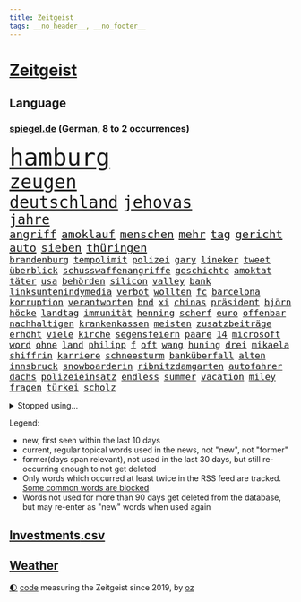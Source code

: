 ```yaml
---
title: Zeitgeist
tags: __no_header__, __no_footer__
---
```


# [Zeitgeist](https://oliz.io/zeitgeist/)

## Language

<h3><a href="https://www.spiegel.de" target="_blank">spiegel.de</a> (German, 8 to 2 occurrences)</h3>
<p style="font-family:monospace">
<span style="font-size:32pt"><a href="news_links.html#hamburg" class="current">hamburg</a></span>
<br>
<span style="font-size:25pt"><a href="news_links.html#zeugen" class="current">zeugen</a></span>
<br>
<span style="font-size:22pt"><a href="news_links.html#deutschland" class="current">deutschland</a></span>
<span style="font-size:22pt"><a href="news_links.html#jehovas" class="new">jehovas</a></span>
<br>
<span style="font-size:18pt"><a href="news_links.html#jahre" class="current">jahre</a></span>
<br>
<span style="font-size:15pt"><a href="news_links.html#angriff" class="current">angriff</a></span>
<span style="font-size:15pt"><a href="news_links.html#amoklauf" class="current">amoklauf</a></span>
<span style="font-size:15pt"><a href="news_links.html#menschen" class="current">menschen</a></span>
<span style="font-size:15pt"><a href="news_links.html#mehr" class="current">mehr</a></span>
<span style="font-size:15pt"><a href="news_links.html#tag" class="current">tag</a></span>
<span style="font-size:15pt"><a href="news_links.html#gericht" class="current">gericht</a></span>
<span style="font-size:15pt"><a href="news_links.html#auto" class="current">auto</a></span>
<span style="font-size:15pt"><a href="news_links.html#sieben" class="current">sieben</a></span>
<span style="font-size:15pt"><a href="news_links.html#thüringen" class="current">thüringen</a></span>
<br>
<span style="font-size:12pt"><a href="news_links.html#brandenburg" class="current">brandenburg</a></span>
<span style="font-size:12pt"><a href="news_links.html#tempolimit" class="current">tempolimit</a></span>
<span style="font-size:12pt"><a href="news_links.html#polizei" class="current">polizei</a></span>
<span style="font-size:12pt"><a href="news_links.html#gary" class="current">gary</a></span>
<span style="font-size:12pt"><a href="news_links.html#lineker" class="new">lineker</a></span>
<span style="font-size:12pt"><a href="news_links.html#tweet" class="current">tweet</a></span>
<span style="font-size:12pt"><a href="news_links.html#überblick" class="current">überblick</a></span>
<span style="font-size:12pt"><a href="news_links.html#schusswaffenangriffe" class="new">schusswaffenangriffe</a></span>
<span style="font-size:12pt"><a href="news_links.html#geschichte" class="current">geschichte</a></span>
<span style="font-size:12pt"><a href="news_links.html#amoktat" class="new">amoktat</a></span>
<span style="font-size:12pt"><a href="news_links.html#täter" class="current">täter</a></span>
<span style="font-size:12pt"><a href="news_links.html#usa" class="current">usa</a></span>
<span style="font-size:12pt"><a href="news_links.html#behörden" class="current">behörden</a></span>
<span style="font-size:12pt"><a href="news_links.html#silicon" class="current">silicon</a></span>
<span style="font-size:12pt"><a href="news_links.html#valley" class="current">valley</a></span>
<span style="font-size:12pt"><a href="news_links.html#bank" class="current">bank</a></span>
<span style="font-size:12pt"><a href="news_links.html#linksuntenindymedia" class="new">linksuntenindymedia</a></span>
<span style="font-size:12pt"><a href="news_links.html#verbot" class="current">verbot</a></span>
<span style="font-size:12pt"><a href="news_links.html#wollten" class="current">wollten</a></span>
<span style="font-size:12pt"><a href="news_links.html#fc" class="current">fc</a></span>
<span style="font-size:12pt"><a href="news_links.html#barcelona" class="current">barcelona</a></span>
<span style="font-size:12pt"><a href="news_links.html#korruption" class="current">korruption</a></span>
<span style="font-size:12pt"><a href="news_links.html#verantworten" class="current">verantworten</a></span>
<span style="font-size:12pt"><a href="news_links.html#bnd" class="current">bnd</a></span>
<span style="font-size:12pt"><a href="news_links.html#xi" class="current">xi</a></span>
<span style="font-size:12pt"><a href="news_links.html#chinas" class="current">chinas</a></span>
<span style="font-size:12pt"><a href="news_links.html#präsident" class="current">präsident</a></span>
<span style="font-size:12pt"><a href="news_links.html#björn" class="current">björn</a></span>
<span style="font-size:12pt"><a href="news_links.html#höcke" class="current">höcke</a></span>
<span style="font-size:12pt"><a href="news_links.html#landtag" class="current">landtag</a></span>
<span style="font-size:12pt"><a href="news_links.html#immunität" class="current">immunität</a></span>
<span style="font-size:12pt"><a href="news_links.html#henning" class="current">henning</a></span>
<span style="font-size:12pt"><a href="news_links.html#scherf" class="new">scherf</a></span>
<span style="font-size:12pt"><a href="news_links.html#euro" class="current">euro</a></span>
<span style="font-size:12pt"><a href="news_links.html#offenbar" class="current">offenbar</a></span>
<span style="font-size:12pt"><a href="news_links.html#nachhaltigen" class="current">nachhaltigen</a></span>
<span style="font-size:12pt"><a href="news_links.html#krankenkassen" class="current">krankenkassen</a></span>
<span style="font-size:12pt"><a href="news_links.html#meisten" class="current">meisten</a></span>
<span style="font-size:12pt"><a href="news_links.html#zusatzbeiträge" class="new">zusatzbeiträge</a></span>
<span style="font-size:12pt"><a href="news_links.html#erhöht" class="current">erhöht</a></span>
<span style="font-size:12pt"><a href="news_links.html#viele" class="current">viele</a></span>
<span style="font-size:12pt"><a href="news_links.html#kirche" class="current">kirche</a></span>
<span style="font-size:12pt"><a href="news_links.html#segensfeiern" class="new">segensfeiern</a></span>
<span style="font-size:12pt"><a href="news_links.html#paare" class="current">paare</a></span>
<span style="font-size:12pt"><a href="news_links.html#14" class="current">14</a></span>
<span style="font-size:12pt"><a href="news_links.html#microsoft" class="current">microsoft</a></span>
<span style="font-size:12pt"><a href="news_links.html#word" class="new">word</a></span>
<span style="font-size:12pt"><a href="news_links.html#ohne" class="current">ohne</a></span>
<span style="font-size:12pt"><a href="news_links.html#land" class="current">land</a></span>
<span style="font-size:12pt"><a href="news_links.html#philipp" class="current">philipp</a></span>
<span style="font-size:12pt"><a href="news_links.html#f" class="new">f</a></span>
<span style="font-size:12pt"><a href="news_links.html#oft" class="current">oft</a></span>
<span style="font-size:12pt"><a href="news_links.html#wang" class="current">wang</a></span>
<span style="font-size:12pt"><a href="news_links.html#huning" class="new">huning</a></span>
<span style="font-size:12pt"><a href="news_links.html#drei" class="current">drei</a></span>
<span style="font-size:12pt"><a href="news_links.html#mikaela" class="current">mikaela</a></span>
<span style="font-size:12pt"><a href="news_links.html#shiffrin" class="current">shiffrin</a></span>
<span style="font-size:12pt"><a href="news_links.html#karriere" class="current">karriere</a></span>
<span style="font-size:12pt"><a href="news_links.html#schneesturm" class="current">schneesturm</a></span>
<span style="font-size:12pt"><a href="news_links.html#banküberfall" class="current">banküberfall</a></span>
<span style="font-size:12pt"><a href="news_links.html#alten" class="current">alten</a></span>
<span style="font-size:12pt"><a href="news_links.html#innsbruck" class="current">innsbruck</a></span>
<span style="font-size:12pt"><a href="news_links.html#snowboarderin" class="new">snowboarderin</a></span>
<span style="font-size:12pt"><a href="news_links.html#ribnitzdamgarten" class="new">ribnitzdamgarten</a></span>
<span style="font-size:12pt"><a href="news_links.html#autofahrer" class="current">autofahrer</a></span>
<span style="font-size:12pt"><a href="news_links.html#dachs" class="new">dachs</a></span>
<span style="font-size:12pt"><a href="news_links.html#polizeieinsatz" class="current">polizeieinsatz</a></span>
<span style="font-size:12pt"><a href="news_links.html#endless" class="new">endless</a></span>
<span style="font-size:12pt"><a href="news_links.html#summer" class="current">summer</a></span>
<span style="font-size:12pt"><a href="news_links.html#vacation" class="new">vacation</a></span>
<span style="font-size:12pt"><a href="news_links.html#miley" class="current">miley</a></span>
<span style="font-size:12pt"><a href="news_links.html#fragen" class="current">fragen</a></span>
<span style="font-size:12pt"><a href="news_links.html#türkei" class="current">türkei</a></span>
<span style="font-size:12pt"><a href="news_links.html#scholz" class="current">scholz</a></span>
</p>
<details>
<summary>Stopped using...</summary>
<p class="former" style="font-size:12pt">
wechsel(870) echte(869) entdeckte(869) wirkte(869) witz(869) 2015(868) fischer(868) früh(868) merkel(868) blickt(867) fahrzeug(867) klimaneutral(867) martin(867) reiner(867) scheidet(867) wahlkampf(867) weshalb(867) 22(866) 6(866) alkohol(866) hansi(866) studierenden(866) abschied(865) alpen(865) arsenal(865) doku(865) frankfurter(865) hinweisen(865) krankenhäusern(865) reaktionen(865) verfassungsschutz(865) attentat(864) eingebrochen(864) englische(864) kabinett(864) künftigen(864) maske(864) schlag(864) september(864) verena(864) welle(864) who(864) auftakt(863) brief(863) geeinigt(863) manchen(863) rest(863) amerikaner(862) ankunft(862) arm(862) beachten(862) depressionen(862) ehren(862) illegale(862) lockdown(862) reduziert(862) richtig(862) sicherheitskräfte(862) smith(862) wirkt(862) ard(861) brauchte(861) bundesamt(861) gegenseitig(861) indes(861) juden(861) kurzfristig(861) meister(861) queen(861) uspräsidenten(861) verlegt(861) versagt(861) vorliegt(861) weitet(861) behauptet(860) chefin(860) oberste(860) staats(860) august(859) besucher(859) bitten(859) dfb(859) entlastet(859) gemeinsamen(859) unrecht(859) überwinden(859) 43(858) bundespolizei(858) freiheitsstrafe(858) märchen(858) skandal(858) zuerst(858) atem(857) debatten(857) prominente(857) übt(857) freilassung(856) torhüter(856) begann(855) beinahe(855) gelände(855) juli(855) schwanger(855) sächsischen(855) virus(855) bolsonaro(854) einziehen(854) jair(854) schauspielerin(854) überraschung(854) 1500(853) coronabeschränkungen(853) gehandelt(853) schwester(853) ausgeliefert(851) dürfe(851) schuss(851) zwischenzeitlich(851) großbritanniens(850) lernt(850) weckt(850) e(849) gestritten(848) tür(847) haaland(846) auftritte(845) jüngere(845) nachgewiesen(845) sitzung(845) spotify(845) wind(845) entspannung(844) erderwärmung(844) 28(843) erinnerung(843) spannungen(843) verfehlt(843) spitzenreiter(842) fußballwm(841) erwischt(840) engpässe(839) begrüßt(837) einig(837) gesichert(836) s(836) ämter(836) brach(835) hoffnungen(835) auseinandersetzung(834) folter(833) heutigen(833) beweise(832) kapitel(831) kassieren(830) hinterlässt(828) kongress(821) vorläufig(820) prägte(817) elizabeth(815) teuren(814) einblicke(813) armen(811) ungewöhnlichen(811) mängel(803) rekorde(787) cent(764) gewinne(763) rasche(756) politikern(702) konservative(698) investor(696) ermittlungsverfahren(687) unterschiedliche(684) unis(680) werte(665) willkommen(665) waldbrände(640) videoaufnahmen(622) zusammenarbeiten(620) schwäche(614) adac(604) belastung(602) brannte(598) norwegische(597) cup(589) verstorben(572) technischen(571) kuriose(563) konzerns(559) nicole(556) rätselhafte(554) expertin(553) siebzigerjahren(553) jenseits(552) musks(552) löschen(551) niklas(545) nouripour(544) zügen(538) zorn(534) gewohnt(532) böse(530) zeitungsbericht(528) minderheiten(525) milch(523) fünftel(517) anheben(515) versetzt(511) bedrängnis(510) übertragung(506) älteste(501) australiens(499) einschätzungen(497) station(497) stern(493) suizid(493) övp(490) arbeitslosen(488) gesundes(488) kälte(488) importieren(484) osteuropa(484) 74(482) rechtsextremer(480) größtem(478) hafenstadt(475) siegerin(470) baldwin(467) coaching(462) netflixserie(459) geringer(454) auge(453) gesteckt(453) unserem(451) salman(446) invasion(445) piloten(445) promis(445) papa(431) klappt(428) windräder(428) preissteigerungen(423) transport(420) erkennt(419) einfaches(416) einrichtungen(414) audi(413) getreten(413) menschenrechtler(411) heikel(410) verpflichtung(410) vorbereiten(410) klärt(408) widersprechen(405) einbrecher(403) donezk(402) verkünden(402) geplatzt(400) handwerk(397) sankt(397) militärisch(393) brandanschlag(392) euch(390) bürgerkrieg(388) luftfahrt(384) solo(379) zurecht(379) melnyk(378) ruhen(375) aufhören(373) abgeschnitten(372) behauptete(371) infolge(370) betrugs(368) kylian(366) zivilen(365) pornos(364) zugesagt(361) spiegeltitelstory(358) dreharbeiten(357) gitter(356) leuten(356) flughafens(355) first(354) indischen(354) kelly(354) gebiete(352) betrieben(351) instrumentalisiert(344) zügig(344) arbeitsbedingungen(343) messerangriff(343) langsam(342) schmerzen(341) gefangenschaft(339) stromversorgung(338) marathon(333) zugegeben(330) modern(329) cockpit(327) karim(326) natobeitritt(326) regie(326) prominenter(323) einrichtung(322) windkraft(322) suchten(321) zentralrat(321) abgabe(315) energiekonzerne(315) erlauben(315) humor(315) drohe(314) schönen(310) besetzen(306) neuwahlen(305) vortag(305) geeignet(303) sammelte(302) abgetrieben(301) ferien(301) schleppend(300) würdigung(299) nachvollziehbar(292) blockierte(291) alec(281) usamerikanischen(281) begnadigung(280) bedingung(278) konzerte(278) 8(275) eingesperrt(275) waggons(274) abholzung(273) suchte(272) gestürmt(271) black(268) dänischen(268) libanon(267) lidl(267) fernverkehr(265) tankstelle(265) truss(264) stockholm(263) volle(260) feldmann(258) joshua(258) kimmich(258) ryanair(257) rechtlich(256) kriegsgefangene(255) manch(254) senator(254) patientin(252) provozieren(251) künstlichen(250) verschickt(248) brasilianischen(247) missbrauchsvorwürfe(247) ukrainerusslandkrieg(247) dfbteam(240) heiklen(239) notfalls(239) klarheit(238) kz(238) image(237) reinhold(236) jemals(234) verstoßen(234) schulschließungen(233) unzufriedene(232) wirksamkeit(232) fühlten(231) familienstücke(230) wissenschaft(230) würdigen(230) beute(228) einbringen(228) pochen(228) rettungsaktion(228) zoff(227) ausgewertet(226) umfang(226) formen(225) wuchs(225) kultusminister(224) kilo(223) kämpferisch(222) reaktoren(219) geschlossene(218) eukommissar(217) aberkannt(216) verbrauch(216) 6000(215) chinesen(214) haller(213) eingestürzt(212) 2008(211) freispruch(211) lautes(209) neueste(209) eingebracht(208) schläge(208) fuchs(206) gegriffen(206) lady(205) menschenrechtsorganisationen(205) stichelt(205) erzählung(203) entstand(202) fronten(201) liz(200) klassen(199) kochinstituts(199) zugverkehr(199) holten(198) rbb(198) rbbintendantin(198) gaskunden(196) raten(196) verabschiedete(196) giorgia(195) meloni(195) umweltaktivisten(195) anhaltenden(194) annie(194) krisenzeiten(194) üblich(193) gasspeicher(191) blamiert(190) elton(190) flow(190) weiterem(190) vizekanzler(189) hoffnungsträger(188) nahles(188) weltgrößten(188) mobilisierung(187) notwendig(187) ticketpreise(183) entkommen(182) atommeiler(181) krankenhauses(181) wildes(181) bedauert(180) meiler(179) natürlichen(176) brighton(175) kreuzfeuer(175) emsland(174) klettert(174) norwegens(174) tagelang(174) angler(173) potenzielle(173) turniers(172) analysieren(171) atlantik(171) beauftragte(171) frieren(171) distanzieren(170) erreichten(170) gänzlich(170) bauch(168) nämlich(168) echt(164) football(163) a7(162) bellen(162) philips(162) schwestern(162) täterin(160) fixiert(159) forcieren(159) luftverteidigungssystem(158) prägende(158) scheuer(157) schwachen(157) 67(156) roboter(156) sogenanntes(156) winzer(156) ehre(155) überfährt(154) angels(153) hells(153) meeresboden(153) allmählich(152) nordosten(152) terrorverdacht(152) drohung(149) winkel(149) brady(148) indiens(148) nachweisen(148) verhör(148) dokumentieren(147) fa(147) francisco(147) harz(147) irland(147) public(147) brisanten(146) sensible(146) schnürt(145) verstorbene(145) neunjähriger(144) eineinhalb(142) eingriff(142) júnior(142) anschuldigung(141) geldpolitik(141) haustier(141) ausscheiden(140) buhlen(140) fördergelder(140) lkwfahrer(140) bruch(139) handball(139) klimaaktivistin(139) vorbehalten(139) anführers(138) einflussreichsten(138) freiem(138) rechtlichen(138) sicherheitsdienst(138) stift(137) 2700(136) kommissar(136) weihnachtsgeschäft(136) silva(135) englischer(133) milliardenschweres(133) wohnt(132) asyl(131) standard(131) tierischer(131) verschwörungsideologien(131) absehbar(130) gräueltaten(130) sparkurs(130) stimmungsmache(129) student(129) 160(128) machtlos(128) auszahlung(127) mama(127) schlicht(127) herkunft(126) rechtsnationalen(126) regionalbahn(126) datenanalyse(125) haushalten(125) kriegsdienstverweigerer(125) me/cfs(125) abgewählt(124) epidemie(124) ignoriert(124) lützerath(124) stießen(124) wecken(124) bachefin(123) ernaux(122) norddeutschland(122) thunberg(122) alarmstimmung(121) besitz(121) tiefpunkt(121) bedingt(120) norddeutschen(120) rentenalter(120) satelliten(120) 02rückstand(119) entlassungen(119) halyna(119) hutchins(119) kamerafrau(119) wetterte(118) wohlauf(118) erben(117) kindeswohl(117) sauer(116) bekenntnis(115) hennig(115) konstruiert(115) sam(115) ampelkoalitionäre(114) demonstrantinnen(114) rimini(114) zurückhaltender(113) überzeugte(113) abenteuer(112) designierte(112) packendsten(112) zugewinne(112) aufwand(111) auktion(111) dubai(111) konstantin(111) photographer(111) mine(110) systems(110) wirtschaftspolitik(110) abhängigkeiten(109) teuerungsrate(109) fred(108) teheraner(108) verließ(108) annektierten(107) begehren(107) magic(107) orlando(107) fachmann(106) verteidigungslinie(105) kritisierten(104) fängt(103) haag(103) tübingen(103) 2013(102) argentinische(102) drohnenangriffe(102) rudi(102) zuschauen(102) sonderlich(101) spdvorsitzende(101) vorentscheidung(101) besiegelt(100) missbrauchsopfer(100) protestaktionen(100) anführen(99) episode(99) naht(99) pfleger(99) revolutioniert(99) kurzfristigen(98) zutage(98) chinareise(97) journalistenverband(97) weltcup(97) meidet(96) bewirken(94) comedy(94) iowa(94) motors(94) 107(93) bamberg(93) slowene(93) abgewehrt(92) bale(92) drohnenangriffen(92) gareth(92) johnny(92) spdfraktionschef(92) 49ers(91) 500000(91) bezüglich(91) frederiksen(91) mittelgroßen(91) skisprungweltcup(91) spotten(91) standorten(91) südkoreanischen(91) zögerlich(91) chipfabrik(90) herford(90) reds(90) uskongress(90) bertelsmann(89) flüchtlingslager(89) netzagentur(89) rettungseinsatz(89) 190(88) aufheben(88) arbeiterklasse(87) besuchs(87) eingestuft(87) insolventen(87) monatelangen(87) techkonzerne(87) wohlhabende(87) 76(86) autokonzern(86) bestellungen(86) damaligen(86) homophoben(86) krisenregionen(86) siebenmalige(86) superbowlchampion(86) terrorliste(86) vwaufsichtsrat(86) besichtigt(85) grünenchef(85) präsidentschaftskandidatur(85) quarterback(85) bewerben(84) erschöpfung(84) unterbringung(84) bewaffnet(83) blue(83) dicker(83) gemischt(83) kammergericht(83) ltd(83) verschleppter(83) vollkommen(83) übergriffigen(83) augenzeuge(82) inflationsgeplagte(82) ungültig(82) vermiest(82) euphorie(81) gerichtsurteil(81) klimakleber(81) offenkundig(81) treffsicher(81) youtuber(81) handlungen(80) ordern(80) squid(80) tierpark(80) ärmeren(80) dschungelcamp(79) siegtreffer(79) trauung(79) 2011(78) flogen(78) félix(78) machine(78) rentnerin(78) richtlinien(78) streben(78) unfalls(78) vorkommen(78) wein(78) argentinier(77) diplomatischen(77) erkenntnis(77) preisanstieg(77) preisgrenze(77) schaulaufen(77) stromnetze(77) ushersteller(77) ussenatoren(77) überprüfen(77) affen(76) ausgleichen(76) bestens(76) durchgedrückt(76) ausgeschöpft(75) gelungenen(75) glimpflich(75) meisterwerk(75) oberst(75) schneefälle(75) studio(75) uruguay(75) afdbundestagsabgeordnete(74) doppelstrategie(74) erfolgsgeschichte(74) ermittelte(74) muster(74) sexvideos(74) topverdienern(74) anmelden(73) bestattung(73) dauerhaftes(73) harald(73) falschfahrer(72) gewässern(72) jawort(72) skiurlaub(72) tennisspieler(72) durchkämmt(71) ertappt(71) halbzeitpause(71) strafanzeige(71) verlorene(71) verzeihung(71) colorado(70) intensiven(70) marktanteil(70) sachbeschädigung(70) sicherheitsexperte(70) skiweltcup(70) ultimatum(70) wirklichkeit(70) wunderschön(70) caritas(69) eroller(69) harschen(69) serbe(69) usverband(69) workation(69) bekennt(68) beschneiden(68) einigten(68) exprofi(68) kriegen(68) lebensmittelfirmen(68) offensivspiel(68) reserven(68) tausender(68) 24jähriger(67) grünes(67) heiraten(67) kapsel(67) säugetieren(67) 16jährige(66) breton(66) dokuserie(66) einschaltquoten(66) entsprechendes(66) gotteshaus(66) internationalem(66) kneipe(66) mächtiger(66) postsendungen(66) spdaustritt(66) ständigen(66) thierry(66) koordinieren(65) spielstätte(65) verwendet(65) 61jährige(64) maßen(64) offenhalten(64) besteuern(63) bezwungen(63) kampfflugzeuge(63) selfies(63) verpuffung(63) warnstufe(63) abgewiesen(62) ebooks(62) ewige(62) intransparenz(62) stürmen(62) anzugreifen(61) filippo(61) hackl(61) infektionswelle(61) rollstuhlfahrer(61) berisha(60) erfahrenen(60) änderung(60) einstürzen(59) haie(59) jerusalem(59) wüssten(59) übrigen(59) eumitgliedschaft(58) grenzschützer(58) indiana(58) irreführende(58) lindenberg(58) nächte(58) patriots(58) udo(58) unterhaltsam(58) wednesday(58) castillo(57) moschee(57) streich(57) überfüllt(57) entgleist(56) nahostkonflikt(56) widersetzt(56) betreffen(55) bewegungen(55) bunte(55) jersey(55) luftfahrtmanager(55) luxussuv(55) polizeigewalt(55) abbott(54) akten(54) verstreichen(54) wovon(54) eingeschworenes(53) istanbuler(53) ladendiebstahl(53) sendungen(53) struktur(53) weinen(53) abschalten(52) aufholjagden(52) beliebter(52) bisweilen(52) energiehilfe(52) kräftigen(52) kundschaft(52) milliardenhöhe(52) opa(52) stamp(52) telefonat(52) aachener(51) bezahlabo(51) twitch(51) einzigartige(50) modells(50) nobelpreisträgerin(50) völler(50) abschussrampen(49) deadline(49) hinkt(49) maximale(49) niederschlag(49) satellitenbild(49) wilder(49) hai(48) lulas(48) mehrjährige(48) minnesota(48) verfall(48) zentimeter(48) aktualisierte(47) gegründet(47) golfsport(47) nachgegeben(47) neuendorf(47) selbstkritisch(47) veränderte(47) gebauten(46) hässliche(46) ikonen(46) meiste(46) vermächtnis(46) 28jähriger(45) gittern(45) hoffentlich(45) italienerin(45) pokal(45) schirdewan(45) selenskyjs(45) undenkbar(45) zieren(45) 54jährige(44) abläuft(44) ausbreitung(44) frühzeitig(44) geldscheinen(44) kommentierte(44) kümmerte(44) lehre(43) sachsens(43) umsteuern(43) ungemütlich(43) vernünftig(43) zuschlägt(43) 9000(42) lambsdorff(42) lauten(42) bedrohlicher(41) künstlerinnen(41) nationaltorwart(41) privat(41) spezialkräfte(41) symptome(41) abhanden(40) angefangen(40) forscherteam(40) wehrpflicht(40) abbiegen(39) anfälliger(39) ausläuft(39) family(39) lebensgefahr(39) ludwig(39) skispringer(39) südsee(39) unoexperten(39) protzen(38) sicherheitsvorkehrungen(38) systeme(38) 69(37) abgelaufen(37) djirsarai(37) ehrte(37) fdpgeneralsekretär(37) fragilen(37) halbinsel(37) obdachlosen(37) 31jährige(36) balance(36) begnadigt(36) eindämmen(36) erleidet(36) ertragen(36) gelesen(36) gruben(36) kongressabgeordnete(36) santos(36) turniere(36) 66jährige(35) aliens(35) kosmisches(35) singlecharts(35) sparer(35) sparpläne(35) standardmodell(35) tate(35) 133(34) andersherum(34) ausnahmeerscheinung(34) brasilianischer(34) brot(34) junta(34) kurzschluss(34) lola(34) neujahr(34) sorgten(34) 69jährigen(33) dänische(33) osttirol(33) pchersteller(33) typisch(33) brasília(32) sébastien(32) abfangen(31) abschwächt(31) american(31) aufgebahrt(31) bodensee(31) feldzug(31) oldtimer(31) strampeln(31) umfasst(31) einzunehmen(30) financial(30) lgbtiq(30) nflsuperstar(30) playoffs(30) riese(30) 230(29) beträchtliche(29) entpuppt(29) gaza(29) gazastreifen(29) gummersbach(29) liebt(29) urlaubstage(29) wintersportler(29) bereitschaft(28) block(28) hektisch(28) hessenspd(28) mörderischen(28) nachstellen(28) skipisten(28) soli(28) solidaritätszuschlag(28) vermittelt(28) bengals(27) cincinnati(27) mitgerissen(27) pferde(27) val(27) versagte(27) wolverhampton(27) abgerufen(26) deeskalation(26) esc(26) herrn(26) kriegspartei(26) lauwarmer(26) pistols(26) 33jährige(25) baden(25) großstädten(25) meldung(25) musikgeschichte(25) notwendige(25) unosicherheitsrat(25) unosicherheitsrates(25) waffenschein(25) ägäis(25) brennpunkt(24) heimrennen(24) militärübungen(24) plünderungen(24) regelrecht(24) altmaier(23) bayerischer(23) leitplanke(23) openai(23) rotwein(23) zettel(23) zurückholen(23) castroprauxel(22) dasteht(22) handballwm(22) kyrgios(22) pamela(22) rekordverlust(22) siege(22) verletzungsbedingt(22) weltcupsieg(22) accountsharing(21) aufgemacht(21) handballer(21) pell(21) raketenschlag(21) übers(21) armenien(20) lothar(20) niedrigste(20) polizeiangaben(20) rki(20) spontan(20) ubahnen(20) wieler(20) akt(19) befreundet(19) bundesfinanzhof(19) eindecken(19) genehmigung(19) hortet(19) nutztiere(19) postbeschäftigte(19) seid(19) selbstmordanschlag(19) wesentlich(19) wettbewerbsfähigkeit(19) winken(19) 5000(18) atmet(18) attackierte(18) johanna(18) kanzlerin(18) privathaus(18) raketenangriff(18) speicherung(18) verbindliche(18) abwerben(17) aserbaidschan(17) begreifen(17) deep(17) do(17) exverkehrsminister(17) hockeywm(17) installierte(17) janine(17) lebemann(17) wissler(17) kleinere(16) medienbranche(16) nachfolgt(16) rettungsdienst(16) zurückgelegt(16) bereitgestellt(15) immobilienbesitzer(15) landwirtschaftsminister(15) maximilian(15) misshandlungen(15) panzertypen(15) sportvorstand(15) transfer(15) 18jährige(14) ausfuhr(14) bedrohlich(14) bundessicherheitsrat(14) grundsteuererklärung(14) homepod(14) jubelt(14) lernte(14) parität(14) putschte(14) unterhaltsame(14) unterhaltung(14) verbrennen(14) beirut(13) beiruts(13) golfturnier(13) netzausbau(13) rüden(13) stürmisch(13) teilgenommen(13) annehmen(12) knopfdruck(12) spitzenplatz(12) ausbilden(11) internets(11) linkenchefin(11) margot(11) türkisches(11)
</p>
</details>
<p>Legend:
<ul>
<li><span class="new">new</span>, first seen within the last 10 days</li>
<li><span class="current">current</span>, regular topical words used in the news, not "new", not "former"</li>
<li><span class="former">former(days span relevant)</span>, not used in the last 30 days, but still re-occurring enough to not get deleted</li>
<li>Only words which occurred at least twice in the RSS feed are tracked. <a href="language/filters.py">Some common words are blocked</a></li>
<li>Words not used for more than 90 days get deleted from the database, but may re-enter as "new" words when used again</li>
</ul>
</p>

## [Investments](investments.html)[.csv](investments.csv)

## [Weather](weather.html)

<footer>
<a href="javascript:toggleTheme()" class="nav">🌓</a>
<a href="https://github.com/ooz/zeitgeist">code</a> measuring the Zeitgeist since 2019, by <a href="https://oliz.io">oz</a>
</footer>

